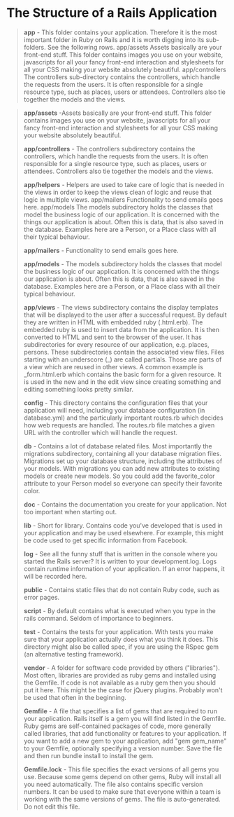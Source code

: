 # The Structure of a Rails Application

> **app** - This folder contains your application. Therefore it is the most important folder in Ruby on Rails and it is worth digging into its sub-folders. See the following rows. app/assets Assets basically are your front-end stuff. This folder contains images you use on your website, javascripts for all your fancy front-end interaction and stylesheets for all your CSS making your website absolutely beautiful. app/controllers The controllers sub-directory contains the controllers, which handle the requests from the users. It is often responsible for a single resource type, such as places, users or attendees. Controllers also tie together the models and the views.

> **app/assets** -Assets basically are your front-end stuff. This folder contains images you use on your website, javascripts for all your fancy front-end interaction and stylesheets for all your CSS making your website absolutely beautiful.
>
> **app/controllers** - The controllers subdirectory contains the controllers, which handle the requests from the users. It is often responsible for a single resource type, such as places, users or attendees. Controllers also tie together the models and the views.
>
> **app/helpers** - Helpers are used to take care of logic that is needed in the views in order to keep the views clean of logic and reuse that logic in multiple views. app/mailers Functionality to send emails goes here. app/models The models subdirectory holds the classes that model the business logic of our application. It is concerned with the things our application is about. Often this is data, that is also saved in the database. Examples here are a Person, or a Place class with all their typical behaviour.
>
> **app/mailers** - Functionality to send emails goes here.
>
> **app/models** - The models subdirectory holds the classes that model the business logic of our application. It is concerned with the things our application is about. Often this is data, that is also saved in the database. Examples here are a Person, or a Place class with all their typical behaviour.
>
> **app/views** - The views subdirectory contains the display templates that will be displayed to the user after a successful request. By default they are written in HTML with embedded ruby \(.html.erb\). The embedded ruby is used to insert data from the application. It is then converted to HTML and sent to the browser of the user. It has subdirectories for every resource of our application, e.g. places, persons. These subdirectories contain the associated view files. Files starting with an underscore \(\_\) are called partials. Those are parts of a view which are reused in other views. A common example is \_form.html.erb which contains the basic form for a given resource. It is used in the new and in the edit view since creating something and editing something looks pretty similar.
>
> **config** - This directory contains the configuration files that your application will need, including your database configuration \(in database.yml\) and the particularly important routes.rb which decides how web requests are handled. The routes.rb file matches a given URL with the controller which will handle the request.
>
> **db** - Contains a lot of database related files. Most importantly the migrations subdirectory, containing all your database migration files. Migrations set up your database structure, including the attributes of your models. With migrations you can add new attributes to existing models or create new models. So you could add the favorite\_color attribute to your Person model so everyone can specify their favorite color.
>
> **doc** - Contains the documentation you create for your application. Not too important when starting out.
>
> **lib** - Short for library. Contains code you've developed that is used in your application and may be used elsewhere. For example, this might be code used to get specific information from Facebook.
>
> **log** - See all the funny stuff that is written in the console where you started the Rails server? It is written to your development.log. Logs contain runtime information of your application. If an error happens, it will be recorded here.
>
> **public** - Contains static files that do not contain Ruby code, such as error pages.
>
> **script** - By default contains what is executed when you type in the rails command. Seldom of importance to beginners.
>
> **test** - Contains the tests for your application. With tests you make sure that your application actually does what you think it does. This directory might also be called spec, if you are using the RSpec gem \(an alternative testing framework\).
>
> **vendor** - A folder for software code provided by others \("libraries"\). Most often, libraries are provided as ruby gems and installed using the Gemfile. If code is not available as a ruby gem then you should put it here. This might be the case for jQuery plugins. Probably won't be used that often in the beginning.
>
> **Gemfile** - A file that specifies a list of gems that are required to run your application. Rails itself is a gem you will find listed in the Gemfile. Ruby gems are self-contained packages of code, more generally called libraries, that add functionality or features to your application. If you want to add a new gem to your application, add "gem gem\_name" to your Gemfile, optionally specifying a version number. Save the file and then run bundle install to install the gem.
>
> **Gemfile.lock** - This file specifies the exact versions of all gems you use. Because some gems depend on other gems, Ruby will install all you need automatically. The file also contains specific version numbers. It can be used to make sure that everyone within a team is working with the same versions of gems. The file is auto-generated. Do not edit this file.

